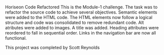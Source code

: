 Horiseon Code Refactored
  This is the Module-1 challenge. The task was to refactor the source code to achieve several objectives. 
   Semantic elements were added to the HTML code.
   The HTML elements now follow a logical structure and code was consolidated to remove redundant code.
   Alt atributes were added to images.
   A title was added.
   Heading attributes were reordered to fall in sequential order.
   Links in the navigation bar are now all functional.

This project was completed by Scott Reynolds
